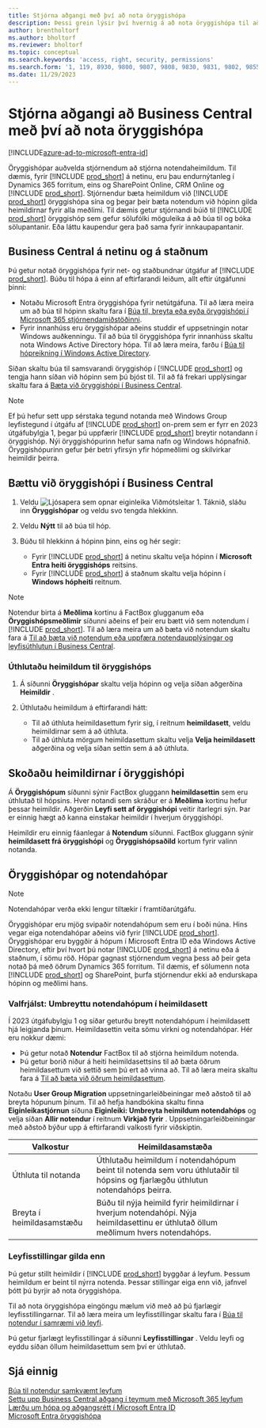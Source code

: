 ```yaml
---
title: Stjórna aðgangi með því að nota öryggishópa
description: Þessi grein lýsir því hvernig á að nota öryggishópa til að skilgreina notendaheimildir.
author: brentholtorf
ms.author: bholtorf
ms.reviewer: bholtorf
ms.topic: conceptual
ms.search.keywords: 'access, right, security, permissions'
ms.search.form: '1, 119, 8930, 9800, 9807, 9808, 9830, 9831, 9802, 9855, 9862'
ms.date: 11/29/2023
---
```


# Stjórna aðgangi að Business Central með því að nota öryggishópa

[!INCLUDE[azure-ad-to-microsoft-entra-id](~/../shared-content/shared/azure-ad-to-microsoft-entra-id.md)]

Öryggishópar auðvelda stjórnendum að stjórna notendaheimildum. Til dæmis, fyrir [!INCLUDE [prod_short](includes/prod_short.md)] á netinu, eru þau endurnýtanleg í Dynamics 365 forritum, eins og SharePoint Online, CRM Online og [!INCLUDE [prod_short](includes/prod_short.md)]. Stjórnendur bæta heimildum við [!INCLUDE [prod_short](includes/prod_short.md)] öryggishópa sína og þegar þeir bæta notendum við hópinn gilda heimildirnar fyrir alla meðlimi. Til dæmis getur stjórnandi búið til [!INCLUDE [prod_short](includes/prod_short.md)] öryggishóp sem gefur sölufólki möguleika á að búa til og bóka sölupantanir. Eða láttu kaupendur gera það sama fyrir innkaupapantanir.

## Business Central á netinu og á staðnum

Þú getur notað öryggishópa fyrir net- og staðbundnar útgáfur af [!INCLUDE [prod_short](includes/prod_short.md)]. Búðu til hópa á einn af eftirfarandi leiðum, allt eftir útgáfunni þinni:

* Notaðu Microsoft Entra öryggishópa fyrir netútgáfuna. Til að læra meira um að búa til hópinn skaltu fara í [Búa til, breyta eða eyða öryggishópi í Microsoft 365 stjórnendamiðstöðinni](/microsoft-365/admin/email/create-edit-or-delete-a-security-group).
* Fyrir innanhúss eru öryggishópar aðeins studdir ef uppsetningin notar Windows auðkenningu. Til að búa til öryggishópa fyrir innanhúss skaltu nota Windows Active Directory hópa. Til að læra meira, farðu í [Búa til hópreikning í Windows Active Directory](/windows/security/operating-system-security/network-security/windows-firewall/create-a-group-account-in-active-directory). 

Síðan skaltu búa til samsvarandi öryggishóp í [!INCLUDE [prod_short](includes/prod_short.md)] og tengja hann síðan við hópinn sem þú bjóst til. Til að fá frekari upplýsingar skaltu fara á [Bæta við öryggishópi í Business Central](#add-a-security-group-in-business-central).

> [!NOTE]
> Ef þú hefur sett upp sérstaka tegund notanda með Windows Group leyfistegund í útgáfu af [!INCLUDE [prod_short](includes/prod_short.md)] on-prem sem er fyrr en 2023 útgáfubylgja 1, þegar þú uppfærir [!INCLUDE [prod_short](includes/prod_short.md)] breytir notandann í öryggishóp. Nýi öryggishópurinn hefur sama nafn og Windows hópnafnið. Öryggishópurinn gefur þér betri yfirsýn yfir hópmeðlimi og skilvirkar heimildir þeirra.

## Bættu við öryggishópi í Business Central

1. Veldu ![Ljósapera sem opnar eiginleika Viðmótsleitar 1.](media/ui-search/search_small.png "Segðu mér hvað þú vilt gera") Táknið, sláðu inn **Öryggishópar** og veldu svo tengda hlekkinn.
1. Veldu **Nýtt** til að búa til hóp.
1. Búðu til hlekkinn á hópinn þinn, eins og hér segir:

    * Fyrir [!INCLUDE [prod_short](includes/prod_short.md)] á netinu skaltu velja hópinn í  **Microsoft Entra heiti öryggishóps** reitsins.
    * Fyrir [!INCLUDE [prod_short](includes/prod_short.md)] á staðnum skaltu velja hópinn í **Windows hópheiti** reitnum.

> [!NOTE]
> Notendur birta á **Meðlima** kortinu á FactBox glugganum eða  **Öryggishópsmeðlimir** síðunni aðeins ef þeir eru bætt við sem notendum í [!INCLUDE [prod_short](includes/prod_short.md)]. Til að læra meira um að bæta við notendum skaltu fara á [Til að bæta við notendum eða uppfæra notendaupplýsingar og leyfisúthlutun í Business Central](ui-how-users-permissions.md#adduser).  

### Úthlutaðu heimildum til öryggishóps

1. Á síðunni **Öryggishópar**  skaltu velja hópinn og velja síðan aðgerðina **Heimildir** .
1. Úthlutaðu heimildum á eftirfarandi hátt:

    * Til að úthluta heimildasettum fyrir sig, í reitnum **heimildasett**, veldu heimildirnar sem á að úthluta.
    * Til að úthluta mörgum heimildasettum skaltu velja  **Velja heimildasett** aðgerðina og velja síðan settin sem á að úthluta.

## Skoðaðu heimildirnar í öryggishópi

Á  **Öryggishópum** síðunni sýnir FactBox gluggann  **heimildasettin** sem eru úthlutað til hópsins. Hver notandi sem skráður er á **Meðlima** kortinu hefur þessar heimildir. Aðgerðin **Leyfi sett af öryggishópi**  veitir ítarlegri sýn. Þar er einnig hægt að kanna einstakar heimildir í hverjum öryggishópi.

Heimildir eru einnig fáanlegar á  **Notendum** síðunni. FactBox gluggann sýnir **heimildasett frá öryggishópi** og **Öryggishópsaðild** kortum fyrir valinn notanda.

## Öryggishópar og notendahópar

> [!NOTE]
> Notendahópar verða ekki lengur tiltækir í framtíðarútgáfu.

Öryggishópar eru mjög svipaðir notendahópum sem eru í boði núna. Hins vegar eiga notendahópar aðeins við fyrir [!INCLUDE [prod_short](includes/prod_short.md)]. Öryggishópar eru byggðir á hópum í Microsoft Entra ID eða Windows Active Directory, eftir því hvort þú notar [!INCLUDE [prod_short](includes/prod_short.md)] á netinu eða á staðnum, í sömu röð. Hópar gagnast stjórnendum vegna þess að þeir geta notað þá með öðrum Dynamics 365 forritum. Til dæmis, ef sölumenn nota [!INCLUDE [prod_short](includes/prod_short.md)] og SharePoint, þurfa stjórnendur ekki að endurskapa hópinn og meðlimi hans.

### Valfrjálst: Umbreyttu notendahópum í heimildasett

Í 2023 útgáfubylgju 1 og síðar geturðu breytt notendahópum í heimildasett hjá leigjanda þínum. Heimildasettin veita sömu virkni og notendahópar. Hér eru nokkur dæmi:

* Þú getur notað **Notendur** FactBox til að stjórna heimildum notenda.
* Þú getur borið niður á heiti heimildasettsins til að bæta öðrum heimildasettum við settið sem þú ert að vinna að. Til að læra meira skaltu fara á [Til að bæta við öðrum heimildasettum](ui-define-granular-permissions.md#to-add-other-permission-sets).

Notaðu **User Group Migration** uppsetningarleiðbeiningar með aðstoð til að breyta hópunum þínum. Til að hefja handbókina skaltu finna **Eiginleikastjórnun** síðuna **Eiginleiki: Umbreyta heimildum notendahóps** og velja síðan  **Allir notendur** í reitnum **Virkjað fyrir** . Uppsetningarleiðbeiningar með aðstoð býður upp á eftirfarandi valkosti fyrir viðskiptin.

|Valkostur  |Heimildasamstæða  |
|---------|---------|
|Úthluta til notanda     | Úthlutaðu heimildum í notendahópum beint til notenda sem voru úthlutaðir til hópsins og fjarlægðu úthlutun notendahóps þeirra.        |
|Breyta í heimildasamstæðu     | Búðu til nýja heimild fyrir heimildirnar í hverjum notendahópi. Nýja heimildasettinu er úthlutað öllum meðlimum hvers notendahóps.          |

### Leyfisstillingar gilda enn

Þú getur stillt heimildir í [!INCLUDE [prod_short](includes/prod_short.md)] byggðar á leyfum. Þessum heimildum er beint til nýrra notenda. Þessar stillingar eiga enn við, jafnvel þótt þú byrjir að nota öryggishópa.

Til að nota öryggishópa eingöngu mælum við með að þú fjarlægir leyfisstillingarnar. Til að læra meira um leyfisstillingar skaltu fara í [Búa til notendur í samræmi við leyfi](ui-how-users-permissions.md).

Þú getur fjarlægt leyfisstillingar á síðunni **Leyfisstillingar** . Veldu leyfi og eyddu síðan öllum heimildasettum sem því er úthlutað.

## Sjá einnig

[Búa til notendur samkvæmt leyfum](ui-how-users-permissions.md)  
[Settu upp Business Central aðgang í teymum með Microsoft 365 leyfum](admin-access-with-m365-license-setup.md)  
[Lærðu um hópa og aðgangsrétt í Microsoft Entra ID](/azure/active-directory/fundamentals/concept-learn-about-groups)  
[Microsoft Entra öryggishópa](/windows-server/identity/ad-ds/manage/understand-security-groups)  
